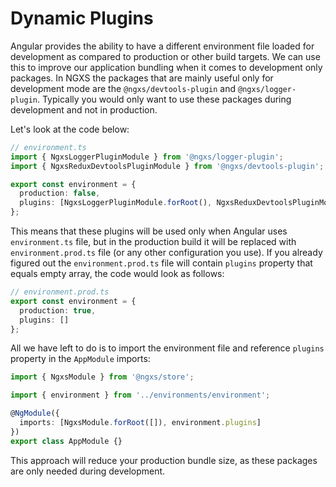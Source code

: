 # Dynamic Plugins

Angular provides the ability to have a different environment file loaded for development as compared to production or other build targets. We can use this to improve our application bundling when it comes to development only packages. In NGXS the packages that are mainly useful only for development mode are the
`@ngxs/devtools-plugin` and `@ngxs/logger-plugin`. Typically you would only want to use these packages
during development and not in production.

Let's look at the code below:

```ts
// environment.ts
import { NgxsLoggerPluginModule } from '@ngxs/logger-plugin';
import { NgxsReduxDevtoolsPluginModule } from '@ngxs/devtools-plugin';

export const environment = {
  production: false,
  plugins: [NgxsLoggerPluginModule.forRoot(), NgxsReduxDevtoolsPluginModule.forRoot()]
};
```

This means that these plugins will be used only when Angular uses `environment.ts` file, but in
the production build it will be replaced with `environment.prod.ts` file (or any other configuration you use).
If you already figured out the `environment.prod.ts` file will contain `plugins` property that equals empty array, the code would
look as follows:

```ts
// environment.prod.ts
export const environment = {
  production: true,
  plugins: []
};
```

All we have left to do is to import the environment file and reference `plugins` property in the `AppModule` imports:

```ts
import { NgxsModule } from '@ngxs/store';

import { environment } from '../environments/environment';

@NgModule({
  imports: [NgxsModule.forRoot([]), environment.plugins]
})
export class AppModule {}
```

This approach will reduce your production bundle size, as these packages are only needed during development.
